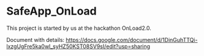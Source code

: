 # SafeApp_OnLoad

This project is started by us at the hackathon OnLoad2.0.

Document with details: https://docs.google.com/document/d/1DinGuhTTQi-lxzgUgFre5ka0wl_syHZ50KST08SV9sI/edit?usp=sharing
